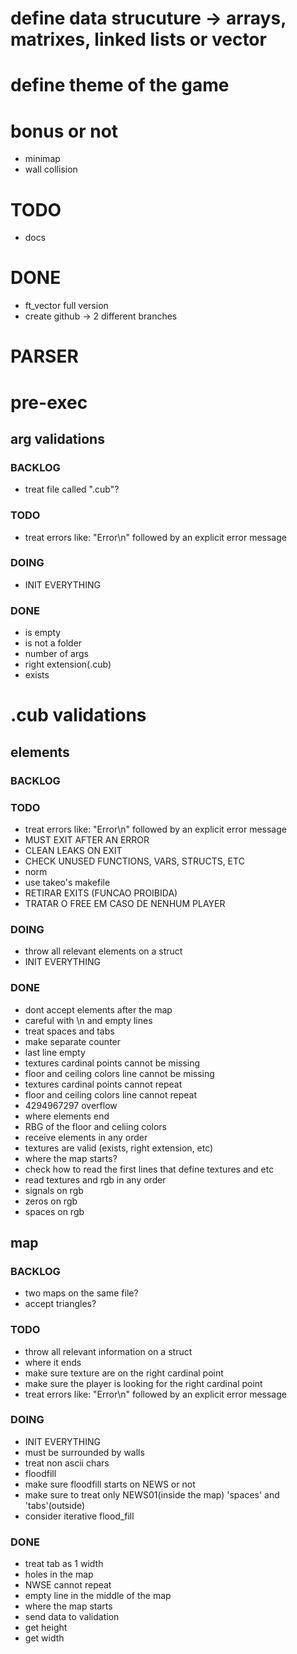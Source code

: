 # define data strucuture -> arrays, matrixes, linked lists or vector

# define theme of the game

# bonus or not
- minimap
- wall collision

# TODO
- docs

# DONE
- ft_vector full version
- create github -> 2 different branches

# PARSER

# pre-exec

## arg validations
### BACKLOG
- treat file called ".cub"?
### TODO
- treat errors like: "Error\n" followed by an explicit error message
### DOING
- INIT EVERYTHING
### DONE
- is empty
- is not a folder
- number of args
- right extension(.cub) 
- exists

# .cub validations

## elements
### BACKLOG
### TODO
- treat errors like: "Error\n" followed by an explicit error message
- MUST EXIT AFTER AN ERROR
- CLEAN LEAKS ON EXIT
- CHECK UNUSED FUNCTIONS, VARS, STRUCTS, ETC
- norm
- use takeo's makefile
- RETIRAR EXITS (FUNCAO PROIBIDA)
- TRATAR O FREE EM CASO DE NENHUM PLAYER
### DOING
- throw all relevant elements on a struct
- INIT EVERYTHING
### DONE
- dont accept elements after the map
- careful with \n and empty lines
- treat spaces and tabs
- make separate counter
- last line empty 
- textures cardinal points cannot be missing
- floor and ceiling colors line cannot be missing
- textures cardinal points cannot repeat
- floor and ceiling colors line cannot repeat
- 4294967297 overflow
- where elements end
- RBG of the floor and celiing colors
- receive elements in any order
- textures are valid (exists, right extension, etc)
- where the map starts?
- check how to read the first lines that define textures and etc
- read textures and rgb in any order
- signals on rgb
- zeros on rgb
- spaces on rgb

## map
### BACKLOG
- two maps on the same file?
- accept triangles?
### TODO
- throw all relevant information on a struct
- where it ends
- make sure texture are on the right cardinal point
- make sure the player is looking for the right cardinal point
- treat errors like: "Error\n" followed by an explicit error message
### DOING
- INIT EVERYTHING
- must be surrounded by walls
- treat non ascii chars
- floodfill
- make sure floodfill starts on NEWS or not
- make sure to treat only NEWS01(inside the map) 'spaces' and 'tabs'(outside)
- consider iterative flood_fill
### DONE
- treat tab as 1 width
- holes in the map
- NWSE cannot repeat
- empty line in the middle of the map
- where the map starts
- send data to validation
- get height
- get width

